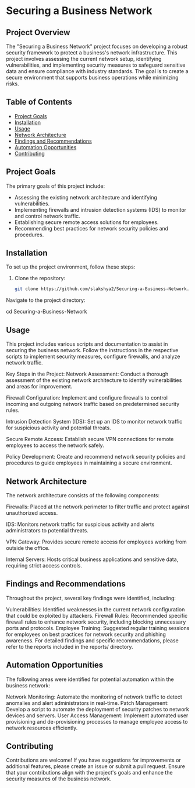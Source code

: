 # Securing a Business Network

## Project Overview
The "Securing a Business Network" project focuses on developing a robust security framework to protect a business's network infrastructure. This project involves assessing the current network setup, identifying vulnerabilities, and implementing security measures to safeguard sensitive data and ensure compliance with industry standards. The goal is to create a secure environment that supports business operations while minimizing risks.

## Table of Contents
- [Project Goals](#project-goals)
- [Installation](#installation)
- [Usage](#usage)
- [Network Architecture](#network-architecture)
- [Findings and Recommendations](#findings-and-recommendations)
- [Automation Opportunities](#automation-opportunities)
- [Contributing](#contributing)

## Project Goals
The primary goals of this project include:
- Assessing the existing network architecture and identifying vulnerabilities.
- Implementing firewalls and intrusion detection systems (IDS) to monitor and control network traffic.
- Establishing secure remote access solutions for employees.
- Recommending best practices for network security policies and procedures.

## Installation
To set up the project environment, follow these steps:

1. Clone the repository:
   ```bash
   git clone https://github.com/slakshya2/Securing-a-Business-Network.git
Navigate to the project directory:

cd Securing-a-Business-Network

## Usage
This project includes various scripts and documentation to assist in securing the business network. Follow the instructions in the respective scripts to implement security measures, configure firewalls, and analyze network traffic.

Key Steps in the Project:
Network Assessment: Conduct a thorough assessment of the existing network architecture to identify vulnerabilities and areas for improvement.

Firewall Configuration: Implement and configure firewalls to control incoming and outgoing network traffic based on predetermined security rules.

Intrusion Detection System (IDS): Set up an IDS to monitor network traffic for suspicious activity and potential threats.

Secure Remote Access: Establish secure VPN connections for remote employees to access the network safely.

Policy Development: Create and recommend network security policies and procedures to guide employees in maintaining a secure environment.

## Network Architecture
The network architecture consists of the following components:

Firewalls: Placed at the network perimeter to filter traffic and protect against unauthorized access.

IDS: Monitors network traffic for suspicious activity and alerts administrators to potential threats.

VPN Gateway: Provides secure remote access for employees working from outside the office.

Internal Servers: Hosts critical business applications and sensitive data, requiring strict access controls.

## Findings and Recommendations
Throughout the project, several key findings were identified, including:

Vulnerabilities: Identified weaknesses in the current network configuration that could be exploited by attackers.
Firewall Rules: Recommended specific firewall rules to enhance network security, including blocking unnecessary ports and protocols.
Employee Training: Suggested regular training sessions for employees on best practices for network security and phishing awareness.
For detailed findings and specific recommendations, please refer to the reports included in the reports/ directory.

## Automation Opportunities
The following areas were identified for potential automation within the business network:

Network Monitoring: Automate the monitoring of network traffic to detect anomalies and alert administrators in real-time.
Patch Management: Develop a script to automate the deployment of security patches to network devices and servers.
User Access Management: Implement automated user provisioning and de-provisioning processes to manage employee access to network resources efficiently.
## Contributing
Contributions are welcome! If you have suggestions for improvements or additional features, please create an issue or submit a pull request. Ensure that your contributions align with the project's goals and enhance the security measures of the business network.
